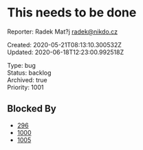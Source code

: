 # This needs to be done

Reporter: Radek Mat?j <radek@nikdo.cz>  

Created: 2020-05-21T08:13:10.300532Z  
Updated: 2020-06-18T12:23:00.992518Z

Type: bug  
Status: backlog  
Archived: true  
Priority: 1001

## Blocked By
- [296](296.md "Vertical header")
- [1000](1000.md "Add favorite spots")
- [1005](1005.md "Create subtask")
